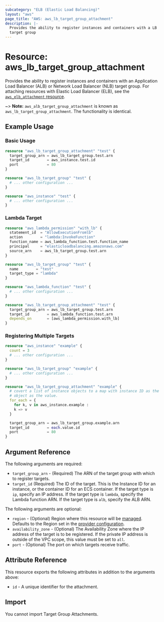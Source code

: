```yaml
---
subcategory: "ELB (Elastic Load Balancing)"
layout: "aws"
page_title: "AWS: aws_lb_target_group_attachment"
description: |-
  Provides the ability to register instances and containers with a LB
  target group
---
```


# Resource: aws_lb_target_group_attachment

Provides the ability to register instances and containers with an Application Load Balancer (ALB) or Network Load Balancer (NLB) target group. For attaching resources with Elastic Load Balancer (ELB), see the [`aws_elb_attachment` resource](/docs/providers/aws/r/elb_attachment.html).

~> **Note:** `aws_alb_target_group_attachment` is known as `aws_lb_target_group_attachment`. The functionality is identical.

## Example Usage

### Basic Usage

```terraform
resource "aws_lb_target_group_attachment" "test" {
  target_group_arn = aws_lb_target_group.test.arn
  target_id        = aws_instance.test.id
  port             = 80
}

resource "aws_lb_target_group" "test" {
  # ... other configuration ...
}

resource "aws_instance" "test" {
  # ... other configuration ...
}
```

### Lambda Target

```terraform
resource "aws_lambda_permission" "with_lb" {
  statement_id  = "AllowExecutionFromlb"
  action        = "lambda:InvokeFunction"
  function_name = aws_lambda_function.test.function_name
  principal     = "elasticloadbalancing.amazonaws.com"
  source_arn    = aws_lb_target_group.test.arn
}

resource "aws_lb_target_group" "test" {
  name        = "test"
  target_type = "lambda"
}

resource "aws_lambda_function" "test" {
  # ... other configuration ...
}

resource "aws_lb_target_group_attachment" "test" {
  target_group_arn = aws_lb_target_group.test.arn
  target_id        = aws_lambda_function.test.arn
  depends_on       = [aws_lambda_permission.with_lb]
}
```

### Registering Multiple Targets

```terraform
resource "aws_instance" "example" {
  count = 3
  # ... other configuration ...
}

resource "aws_lb_target_group" "example" {
  # ... other configuration ...
}

resource "aws_lb_target_group_attachment" "example" {
  # covert a list of instance objects to a map with instance ID as the key, and an instance
  # object as the value.
  for_each = {
    for k, v in aws_instance.example :
    k => v
  }

  target_group_arn = aws_lb_target_group.example.arn
  target_id        = each.value.id
  port             = 80
}
```

## Argument Reference

The following arguments are required:

* `target_group_arn` - (Required) The ARN of the target group with which to register targets.
* `target_id` (Required) The ID of the target. This is the Instance ID for an instance, or the container ID for an ECS container. If the target type is `ip`, specify an IP address. If the target type is `lambda`, specify the Lambda function ARN. If the target type is `alb`, specify the ALB ARN.

The following arguments are optional:

* `region` - (Optional) Region where this resource will be [managed](https://docs.aws.amazon.com/general/latest/gr/rande.html#regional-endpoints). Defaults to the Region set in the [provider configuration](https://registry.terraform.io/providers/hashicorp/aws/latest/docs#aws-configuration-reference).
* `availability_zone` - (Optional) The Availability Zone where the IP address of the target is to be registered. If the private IP address is outside of the VPC scope, this value must be set to `all`.
* `port` - (Optional) The port on which targets receive traffic.

## Attribute Reference

This resource exports the following attributes in addition to the arguments above:

* `id` - A unique identifier for the attachment.

## Import

You cannot import Target Group Attachments.
